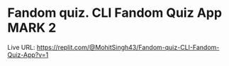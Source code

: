# Fandom quiz. CLI Fandom Quiz App MARK 2

Live URL: https://replit.com/@MohitSingh43/Fandom-quiz-CLI-Fandom-Quiz-App?v=1
